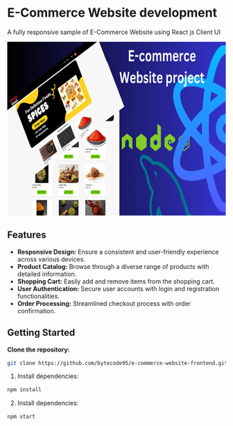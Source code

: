 # E-Commerce Website development

A fully responsive sample of E-Commerce Website using React js Client UI
 
<img src="src\assets\image.png" alt="Image Description" width="800" height="400" />

## Features

- **Responsive Design:** Ensure a consistent and user-friendly experience across various devices.
- **Product Catalog:** Browse through a diverse range of products with detailed information.
- **Shopping Cart:** Easily add and remove items from the shopping cart.
- **User Authentication:** Secure user accounts with login and registration functionalities.
- **Order Processing:** Streamlined checkout process with order confirmation.

## Getting Started

 **Clone the repository:**
```bash
git clone https://github.com/bytecode95/e-commerce-website-frontend.git
```

1. Install dependencies:
```bash
npm install
```
2. Install dependencies:
```bash
npm start
```
